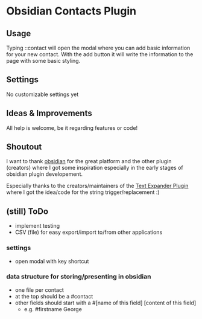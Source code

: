 # Obsidian Contacts Plugin

## Usage
Typing ::contact will open the modal where you can add basic information for your new contact.
With the add button it will write the information to the page with some basic styling. 


## Settings
No customizable settings yet

## Ideas & Improvements
All help is welcome, be it regarding features or code!

## Shoutout
I want to thank [obsidian](https://obsidian.md/) for the great platform and the other plugin (creators) where I got some inspiration especially in the early stages of obsidian plugin developement. 

Especially thanks to the creators/maintainers of the [Text Expander Plugin](https://github.com/akaalias/text-expander-plugin) where I got the idea/code for the string trigger/replacement :)

## (still) ToDo
- implement testing
- CSV (file) for easy export/import to/from other applications

### settings
- open modal with key shortcut

### data structure for storing/presenting in obsidian
- one file per contact
- at the top should be a #contact
- other fields should start with a #[name of this field] [content of this field]
  - e.g. #firstname George

